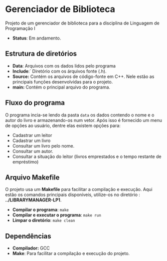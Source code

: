 # Gerenciador de Biblioteca

Projeto de um gerenciador de biblioteca para a disciplina de Linguagem de Programação I

* **Status**: Em andamento.

## Estrutura de diretórios

* **Data**: Arquivos com os dados lidos pelo programa
* **Include**:` Diretório com os árquivos fonte (.h).
* **Source:** Contém os arquivos de código-fonte em C++. Nele estão as principais funções desenvolvidas para o projeto.  
* **main:** Contém o principal arquivo do programa.

## Fluxo do programa

O programa incia-se lendo da pasta `data` os dados contendo o nome e o autor do livro e armazenando-os num vetor.
Após isso é fornecido um menu de opções ao usuário, dentre elas existem opções para:

* Cadastrar um leitor
* Cadastrar um livro
* Consultar um livro pelo nome.
* Consultar um autor.
* Consultar a situação do leitor (livros emprestados e o tempo restante de empréstimo)

## Arquivo Makefile

O projeto usa um **Makefile** para facilitar a compilação e execução. Aqui estão os comandos principais disponíveis, utilize-os no diretório : **../LIBRARYMANAGER-LP1**.

* **Compilar o programa**:
  `make`
* **Compilar e executar o programa**:
  `make run`
* **Limpar o diretório**:
  `make clean`

## Dependências

* **Compilador:** GCC
* **Make**: Para facilitar a compilação e execução do projeto.
